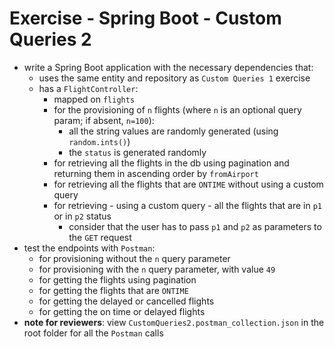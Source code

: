 # Exercise - Spring Boot - Custom Queries 2
* write a Spring Boot application with the necessary dependencies that:
  * uses the same entity and repository as `Custom Queries 1` exercise
  * has a `FlightController`:
    * mapped on `flights`
    * for the provisioning of `n` flights (where `n` is an optional query param; if absent, `n=100`):
      * all the string values are randomly generated (using `random.ints()`)
      * the `status` is generated randomly
    * for retrieving all the flights in the db using pagination and returning them in ascending order by `fromAirport`
    * for retrieving all the flights that are `ONTIME` without using a custom query 
    * for retrieving - using a custom query - all the flights that are in `p1` or in `p2` status
      * consider that the user has to pass `p1` and `p2` as parameters to the `GET` request
* test the endpoints with `Postman`:
  * for provisioning without the `n` query parameter
  * for provisioning with the `n` query parameter, with value `49`
  * for getting the flights using pagination
  * for getting the flights that are `ONTIME`
  * for getting the delayed or cancelled flights
  * for getting the on time or delayed flights
* **note for reviewers**: view `CustomQueries2.postman_collection.json` in the root folder for all the `Postman` calls
